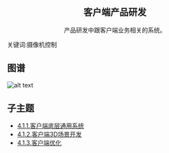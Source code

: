 <h2 align="center">客户端产品研发</h2>
<p align="center">产品研发中跟客户端业务相关的系统。</p>
<p">关键词:摄像机控制</p>

## 图谱
![alt text](https://github.com/gonglei007/GameDevMind/blob/main/exports/4.1.客户端产品研发.png?raw=true)

## 子主题
* [4.1.1.客户端底层通用系统](https://github.com/gonglei007/GameDevMind/blob/main/mds/4.1.1.客户端底层通用系统.md)
* [4.1.2.客户端3D场景开发](https://github.com/gonglei007/GameDevMind/blob/main/mds/4.1.2.客户端3D场景开发.md)
* [4.1.3.客户端优化](https://github.com/gonglei007/GameDevMind/blob/main/mds/4.1.3.客户端优化.md)
